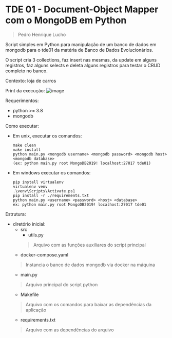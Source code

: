 # TDE 01 - Document-Object Mapper com o MongoDB em Python
> Pedro Henrique Lucho

Script simples em Python para manipulação de um banco de dados em mongodb para o tde01 da matéria de Banco de Dados Evolucionários.

O script cria 3 collections, faz insert nas mesmas, da update em alguns registros, faz alguns selects e deleta alguns registros para testar o CRUD completo no banco.

Contexto: loja de carros

Print da execução:
![image](https://user-images.githubusercontent.com/26514016/189509431-21a044a3-65b5-4615-832a-1de380109058.png)

Requerimentos:
- python >= 3.8
- mongodb

Como executar:
- Em unix, executar os comandos:
    ```
    make clean
    make install
    python main.py <mongodb username> <mongodb password> <mongodb host> <mongodb database>
    (ex: python main.py root MongoDB2019! localhost:27017 tde01)
    ```

- Em windows executar os comandos:
    ```
    pip install virtualenv
    virtualenv venv
    .\venv\Scripts\Activate.ps1
    pip install -r ./requirements.txt
    python main.py <username> <password> <host> <database>
    ex: python main.py root MongoDB2019! localhost:27017 tde01
    ```

Estrutura:
- diretório inicial:
    - src
        - utils.py
        > Arquivo com as funções auxiliares do script principal
    - docker-compose.yaml
    > Instancia o banco de dados mongodb via docker na máquina
    - main.py
    > Arquivo principal do script python
    - Makefile
    > Arquivo com os comandos para baixar as dependências da aplicação
    - requirements.txt
    > Arquivo com as dependências do arquivo

